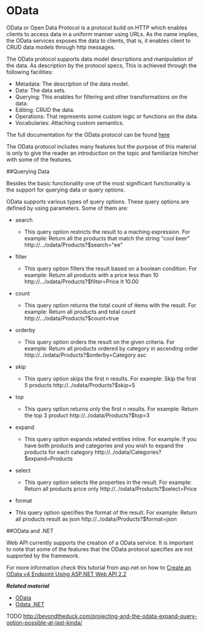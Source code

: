 # OData

OData or Open Data Protocol is a protocol build on HTTP which enables clients to access data in a uniform manner using URLs. As the name implies, the OData services exposes the data to clients, that is, it enables client to CRUD data models through http messages.

The OData protocol supports data model descriptions and manipulation of the data. As description by the protocol specs, This is achieved through the following facilities: 

* Metadata:      The description of the data model.
* Data:          The data sets.
* Querying:      This enables for filtering and other transformations on the data.
* Editing:       CRUD the data.
* Operations:    That represents some custom logic or functions on the data.
* Vocabularies:  Attaching custom semantics.

The full documentation for the OData protocol can be found [here](http://docs.oasis-open.org/odata/odata/v4.0/odata-v4.0-part1-protocol.html)


The OData protocol includes many features but the purpose of this material is only to give the reader an introduction on the topic and familiarize him/her with some of the features.

##Querying Data

Besides the basic functionality one of the most significant functionality is the support for querying data or query options.

OData supports various types of query options. These query options are defined by using parameters.
Some of them are: 

* search
  * This query option restricts the result to a maching expression. For example:
    Return all the products that match the string "cool beer"
    http://.../odata/Products?$search="ee"

* filter
  * This query option filters the result based on a boolean condition. For example:
    Return all products with a price less than 10
    http://.../odata/Products?$filter=Price lt 10.00

* count
  *  This query option returns the total count of items with the result. For example:
     Return all products and total count
     http://.../odata/Products?$count=true

* orderby
  * This query option orders the result on the given criteria. For example:
    Return all products ordered by category in ascending order
    http://../odata/Products?$orderby=Category asc

* skip
  * This query option skips the first n results. For example:
    Skip the first 5 products
    http://../odata/Products?$skip=5

* top
  * This query option returns only the first n results. For example:
    Return the top 3 product
    http://../odata/Products?$top=3

* expand
  * This query option expands related entities inline. For example: 
    If you have both products and categories and you wish to expand the products for each category
    http://../odata/Categories?$expand=Products

* select
  * This query option selects the properties in the result. For example:
    Return all products price only
    http://../odata/Products?$select=Price 

* format
 * This query option specifies the format of the result. For example:
   Return all products result as json
   http://../odata/Products?$format=json

##OData and .NET

Web API currently supports the creation of a OData service. It is important to note that some of the features that the OData protocol specifies are not supported by the framework.

For more information check this tutorial from asp.net on how to [Create an OData v4 Endpoint Using ASP.NET Web API 2.2](http://www.asp.net/web-api/overview/odata-support-in-aspnet-web-api/odata-v4/create-an-odata-v4-endpoint)

***Related material***
* [OData](http://www.odata.org/)
* [Odata .NET](http://www.asp.net/web-api/overview/odata-support-in-aspnet-web-api)

TODO
http://beyondtheduck.com/projecting-and-the-odata-expand-query-option-possible-at-last-kinda/
